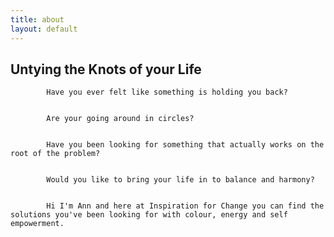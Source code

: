 ```yaml
---
title: about
layout: default
---
```

## Untying the Knots of your Life


			Have you ever felt like something is holding you back?
			
			
			Are your going around in circles?
			
			
			Have you been looking for something that actually works on the root of the problem?
			
			
			Would you like to bring your life in to balance and harmony?
			
			
			Hi I'm Ann and here at Inspiration for Change you can find the solutions you've been looking for with colour, energy and self empowerment.
